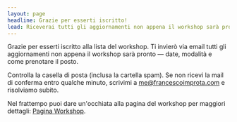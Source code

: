 ```yaml
---
layout: page
headline: Grazie per esserti iscritto!
lead: Riceverai tutti gli aggiornamenti non appena il workshop sarà pronto.
---
```


<section class="outer-margin">
  <p>Grazie per esserti iscritto alla lista del workshop. Ti invierò via email tutti gli aggiornamenti non appena il workshop sarà pronto — date, modalità e come prenotare il posto.</p>

  <p>Controlla la casella di posta (inclusa la cartella spam). Se non ricevi la mail di conferma entro qualche minuto, scrivimi a <a href="mailto:me@francescoimprota.com">me@francescoimprota.com</a> e risolviamo subito.</p>

  <p>Nel frattempo puoi dare un'occhiata alla pagina del workshop per maggiori dettagli: <a href="/workshop/">Pagina Workshop</a>.</p>
</section>